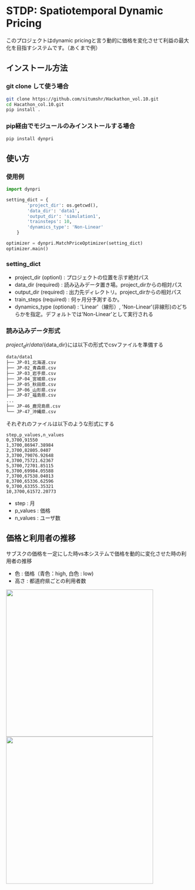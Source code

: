 # STDP: Spatiotemporal Dynamic Pricing

このプロジェクトはdynamic pricingと言う動的に価格を変化させて利益の最大化を目指すシステムです。（あくまで例）

## インストール方法
### git clone して使う場合
```bash
git clone https://github.com/situmshr/Hackathon_vol.10.git
cd Hacathon_col.10.git
pip install .
```

### pip経由でモジュールのみインストールする場合
```bash
pip install dynpri
```

## 使い方
### 使用例
```python
import dynpri

setting_dict = {
        'project_dir': os.getcwd(),
        'data_dir': 'data1',
        'output_dir': 'simulation1',
        'trainsteps': 10,
        'dynamics_type': 'Non-Linear'
    }

optimizer = dynpri.MatchPriceOptimizer(setting_dict)
optimizer.main()

```
### setting_dict
- project_dir (optionl) : プロジェクトの位置を示す絶対パス
- data_dir (required) : 読み込みデータ置き場。project_dirからの相対パス
- output_dir (required) : 出力先ディレクトリ。project_dirからの相対パス
- train_steps (required) : 何ヶ月分予測するか。
- dynamics_type (optional) : 'Linear'（線形）, 'Non-Linear'(非線形)のどちらかを指定。デフォルトでは'Non-Linear'として実行される

### 読み込みデータ形式
${project_dir}/data/${data_dir}には以下の形式でcsvファイルを準備する
```bash
data/data1
├── JP-01_北海道.csv
├── JP-02_青森県.csv
├── JP-03_岩手県.csv
├── JP-04_宮城県.csv
├── JP-05_秋田県.csv
├── JP-06_山形県.csv
├── JP-07_福島県.csv
...
├── JP-46_鹿児島県.csv
└── JP-47_沖縄県.csv
```
それぞれのファイルは以下のような形式にする
```
step,p_values,n_values
0,3700,91550
1,3700,86947.38984
2,3700,82805.0407
3,3700,79076.92648
4,3700,75721.62367
5,3700,72701.85115
6,3700,69984.05588
7,3700,67538.04013
8,3700,65336.62596
9,3700,63355.35321
10,3700,61572.20773
```
- step : 月
- p_values : 価格
- n_values : ユーザ数

## 価格と利用者の推移
サブスクの価格を一定にした時vs本システムで価格を動的に変化させた時の利用者の推移
- 色 : 価格（青色：high, 白色 : low)
- 高さ : 都道府県ごとの利用者数

<img src="test/gif/simulation_v4_middle.gif" width="400"> <img src="test/gif/simulation_v5_middle.gif" width="400">
